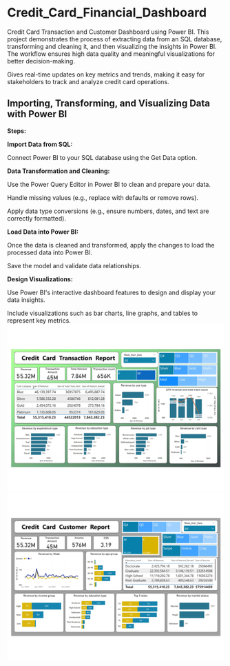 <h1>Credit_Card_Financial_Dashboard</h1>
Credit Card Transaction and Customer Dashboard using Power BI. This project demonstrates the process of extracting data from an SQL database, transforming and cleaning it, and then visualizing the insights in Power BI. The workflow ensures high data quality and meaningful visualizations for better decision-making.

Gives real-time updates on key metrics and trends, making it easy for stakeholders to track and analyze credit card operations.


<h2>Importing, Transforming, and Visualizing Data with Power BI</h2>


**Steps:**
  
**Import Data from SQL:**

Connect Power BI to your SQL database using the Get Data option.


**Data Transformation and Cleaning:**

Use the Power Query Editor in Power BI to clean and prepare your data.

Handle missing values (e.g., replace with defaults or remove rows).

Apply data type conversions (e.g., ensure numbers, dates, and text are correctly formatted).

**Load Data into Power BI:**

Once the data is cleaned and transformed, apply the changes to load the processed data into Power BI.

Save the model and validate data relationships.

**Design Visualizations:**

Use Power BI's interactive dashboard features to design and display your data insights.

Include visualizations such as bar charts, line graphs, and tables to represent key metrics.
![Example Image](credit_card_transaction_report_page.jpg)
![Example Image](credit_card_customer_report_page.jpg)




